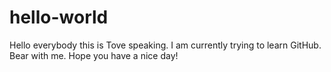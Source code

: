 # hello-world
Hello everybody this is Tove speaking.
I am currently trying to learn GitHub.
Bear with me.
Hope you have a nice day!
